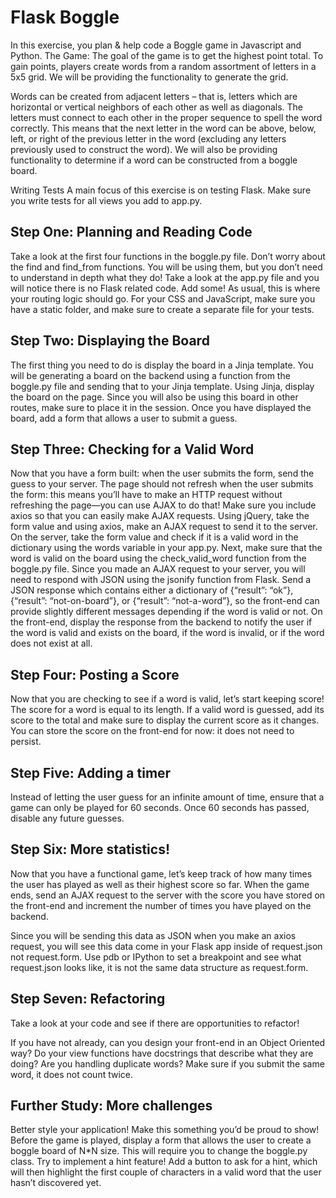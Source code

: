 # Flask Boggle

In this exercise, you plan & help code a Boggle game in Javascript and Python.
The Game:
The goal of the game is to get the highest point total. To gain points, players create words from a random assortment of letters in a 5x5 grid. We will be providing the functionality to generate the grid.

Words can be created from adjacent letters – that is, letters which are horizontal or vertical neighbors of each other as well as diagonals. The letters must connect to each other in the proper sequence to spell the word correctly. This means that the next letter in the word can be above, below, left, or right of the previous letter in the word (excluding any letters previously used to construct the word). We will also be providing functionality to determine if a word can be constructed from a boggle board.

Writing Tests
A main focus of this exercise is on testing Flask. Make sure you write tests for all views you add to app.py.

## Step One: Planning and Reading Code
Take a look at the first four functions in the boggle.py file. Don’t worry about the find and find_from functions. You will be using them, but you don’t need to understand in depth what they do!
Take a look at the app.py file and you will notice there is no Flask related code. Add some! As usual, this is where your routing logic should go.
For your CSS and JavaScript, make sure you have a static folder, and make sure to create a separate file for your tests.

## Step Two: Displaying the Board
The first thing you need to do is display the board in a Jinja template.
You will be generating a board on the backend using a function from the boggle.py file and sending that to your Jinja template.
Using Jinja, display the board on the page.
Since you will also be using this board in other routes, make sure to place it in the session.
Once you have displayed the board, add a form that allows a user to submit a guess.

## Step Three: Checking for a Valid Word
Now that you have a form built: when the user submits the form, send the guess to your server.
The page should not refresh when the user submits the form: this means you’ll have to make an HTTP request without refreshing the page—you can use AJAX to do that!
Make sure you include axios so that you can easily make AJAX requests.
Using jQuery, take the form value and using axios, make an AJAX request to send it to the server.
On the server, take the form value and check if it is a valid word in the dictionary using the words variable in your app.py.
Next, make sure that the word is valid on the board using the check_valid_word function from the boggle.py file.
Since you made an AJAX request to your server, you will need to respond with JSON using the jsonify function from Flask.
Send a JSON response which contains either a dictionary of {“result”: “ok”}, {“result”: “not-on-board”}, or {“result”: “not-a-word”}, so the front-end can provide slightly different messages depending if the word is valid or not.
On the front-end, display the response from the backend to notify the user if the word is valid and exists on the board, if the word is invalid, or if the word does not exist at all.

## Step Four: Posting a Score
Now that you are checking to see if a word is valid, let’s start keeping score! The score for a word is equal to its length. If a valid word is guessed, add its score to the total and make sure to display the current score as it changes.
You can store the score on the front-end for now: it does not need to persist.

## Step Five: Adding a timer
Instead of letting the user guess for an infinite amount of time, ensure that a game can only be played for 60 seconds. Once 60 seconds has passed, disable any future guesses.

## Step Six: More statistics!
Now that you have a functional game, let’s keep track of how many times the user has played as well as their highest score so far. When the game ends, send an AJAX request to the server with the score you have stored on the front-end and increment the number of times you have played on the backend.

Since you will be sending this data as JSON when you make an axios request, you will see this data come in your Flask app inside of request.json not request.form. Use pdb or IPython to set a breakpoint and see what request.json looks like, it is not the same data structure as request.form.

## Step Seven: Refactoring
Take a look at your code and see if there are opportunities to refactor!

If you have not already, can you design your front-end in an Object Oriented way?
Do your view functions have docstrings that describe what they are doing?
Are you handling duplicate words? Make sure if you submit the same word, it does not count twice.

## Further Study: More challenges
Better style your application! Make this something you’d be proud to show!
Before the game is played, display a form that allows the user to create a boggle board of N*N size. This will require you to change the boggle.py class.
Try to implement a hint feature! Add a button to ask for a hint, which will then highlight the first couple of characters in a valid word that the user hasn’t discovered yet.